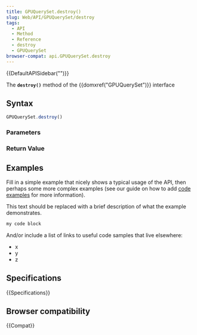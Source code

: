 ```yaml
---
title: GPUQuerySet.destroy()
slug: Web/API/GPUQuerySet/destroy
tags:
  - API
  - Method
  - Reference
  - destroy
  - GPUQuerySet
browser-compat: api.GPUQuerySet.destroy
---
```

{{DefaultAPISidebar("")}}

The **`destroy()`** method of the {{domxref("GPUQuerySet")}} interface 

## Syntax

```js
GPUQuerySet.destroy()
```

### Parameters



### Return Value



## Examples

Fill in a simple example that nicely shows a typical usage of the API, then perhaps some more complex examples (see our guide on how to add [code examples](/en-US/docs/MDN/Contribute/Structures/Code_examples) for more information).

This text should be replaced with a brief description of what the example demonstrates.

```js
my code block
```

And/or include a list of links to useful code samples that live elsewhere:

*   x
*   y
*   z

## Specifications

{{Specifications}}

## Browser compatibility

{{Compat}}

